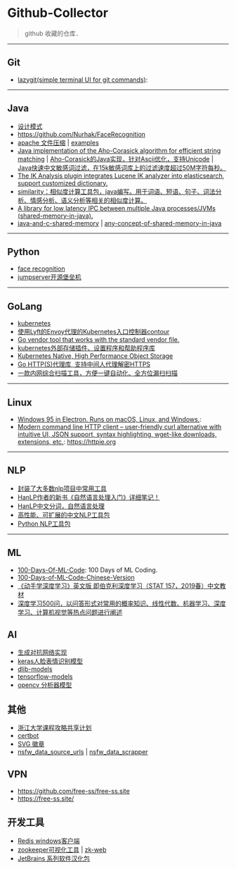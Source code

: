 # Github-Collector
> github 收藏的仓库．

---
## Git
* [lazygit(simple terminal UI for git commands)](https://github.com/jesseduffield/lazygit): 

---
## Java
* [设计模式](https://github.com/OpenSourceDocs/java-design-patterns)
* https://github.com/Nurhak/FaceRecognition
* [apache 文件压缩](https://github.com/apache/commons-compress) | [examples](https://commons.apache.org/proper/commons-compress/examples.html)
* [Java implementation of the Aho-Corasick algorithm for efficient string matching](https://github.com/robert-bor/aho-corasick) | [Aho-Corasick的Java实现，针对Ascii优化，支持Unicode](https://github.com/hankcs/aho-corasick) | [Java快速中文敏感词过滤，在15k敏感词库上的过滤速度超过50M字符每秒。](https://github.com/elulis/sensitive-words)
* [The IK Analysis plugin integrates Lucene IK analyzer into elasticsearch, support customized dictionary.](https://github.com/medcl/elasticsearch-analysis-ik)
* [similarity：相似度计算工具包，java编写。用于词语、短语、句子、词法分析、情感分析、语义分析等相关的相似度计算。](https://github.com/shibing624/similarity)
* [A library for low latency IPC between multiple Java processes/JVMs (shared-memory-in-java).](https://github.com/caplogic/Mappedbus)
* [java-and-c-shared-memory](https://stackoverflow.com/questions/15130283/java-and-c-shared-memory) | [any-concept-of-shared-memory-in-java](https://stackoverflow.com/questions/1491519/any-concept-of-shared-memory-in-java)

---
## Python
* [face recognition](https://github.com/ageitgey/face_recognition)
* [jumpserver开源堡垒机](https://github.com/jumpserver/jumpserver)

---
## GoLang
* [kubernetes](https://github.com/kubernetes/kubernetes)
* [使用Lyft的Envoy代理的Kubernetes入口控制器contour](https://github.com/heptio/contour)
* [Go vendor tool that works with the standard vendor file.](https://github.com/OpenSourceDocs/govendor)
* [kubernetes外部存储插件、设置程序和帮助程序库](https://github.com/kubernetes-incubator/external-storage)
* [Kubernetes Native, High Performance Object Storage](https://github.com/minio/minio)
* [Go HTTP(S)代理库, 支持中间人代理解密HTTPS](https://github.com/ouqiang/goproxy)
* [一款内网综合扫描工具，方便一键自动化、全方位漏扫扫描](https://github.com/shadow1ng/fscan)

---
## Linux
* [Windows 95 in Electron. Runs on macOS, Linux, and Windows.](https://github.com/felixrieseberg/windows95): 
* [Modern command line HTTP client – user-friendly curl alternative with intuitive UI, JSON support, syntax highlighting, wget-like downloads, extensions, etc.](https://github.com/jakubroztocil/httpie):  https://httpie.org 


---
## NLP
* [封装了大多数nlp项目中常用工具](https://github.com/NLPchina/nlp-lang)
* [HanLP作者的新书《自然语言处理入门》详细笔记！](https://github.com/NLP-LOVE/Introduction-NLP)
* [HanLP中文分词，自然语言处理](https://github.com/hankcs/HanLP)
* [高性能、可扩展的中文NLP工具包](https://github.com/mayabot/mynlp)
* [Python NLP工具包](https://github.com/isnowfy/snownlp)

---
## ML
* [100-Days-Of-ML-Code](https://github.com/Avik-Jain/100-Days-Of-ML-Code): 100 Days of ML Coding.
* [100-Days-of-ML-Code-Chinese-Version](https://github.com/Avik-Jain/100-Days-of-ML-Code-Chinese-Version)
* [《动手学深度学习》英文版 即伯克利深度学习（STAT 157，2019春）中文教材](https://github.com/OpenSourceDocs/d2l-zh)
* [深度学习500问，以问答形式对常用的概率知识、线性代数、机器学习、深度学习、计算机视觉等热点问题进行阐述](https://github.com/OpenSourceDocs/DeepLearning-500-questions)

## AI
* [生成对抗网络实现](https://github.com/OpenSourceDocs/magenta)
* [keras人脸表情识别模型](https://github.com/OpenSourceDocs/face_classification)
* [dlib-models](https://github.com/OpenSourceDocs/dlib-models)
* [tensorflow-models](https://github.com/OpenSourceDocs/models)
* [opencv 分析器模型](https://github.com/OpenSourceDocs/opencv/tree/master/data)

## 其他
* [浙江大学课程攻略共享计划](https://github.com/OpenSourceDocs/zju-icicles)
* [certbot](https://github.com/OpenSourceDocs/certbot)
* [SVG 徽章](https://shields.io)
* [nsfw_data_source_urls](https://github.com/OpenSourceDocs/nsfw_data_source_urls) | [nsfw_data_scrapper](https://github.com/OpenSourceDocs/nsfw_data_scrapper)

## VPN
* https://github.com/free-ss/free-ss.site
* https://free-ss.site/

## 开发工具
* [Redis windows客户端](https://github.com/cinience/RedisStudio)
* [zookeeper可视化工具](https://github.com/HelloKittyNII/ZooViewer) | [zk-web](https://github.com/qiuxiafei/zk-web)
* [JetBrains 系列软件汉化包](https://github.com/pingfangx/TranslatorX)
